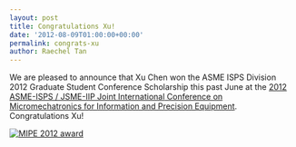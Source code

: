 ```yaml
---
layout: post
title: Congratulations Xu!
date: '2012-08-09T01:00:00+00:00'
permalink: congrats-xu
author: Raechel Tan
---
```

<p>We are pleased to announce that Xu Chen won the ASME ISPS Division 2012 Graduate Student Conference Scholarship this past June at the <a href="http://www.pme.nthu.edu.tw/~MIPE2012/" target="_new">2012 <span lang="en-US" xml:lang="en-US">ASME</span>-ISPS / JSME-IIP Joint International<span lang="en-US" xml:lang="en-US">&nbsp;Conference on </span>Micromechatronics for Information and Precision Equipment</a>. Congratulations Xu!</p><p class="indent"><a href="{{ site.baseurl }}/assets/images/posts/MIPE2012_award_dinner.jpg" ><img src="{{ site.baseurl }}/assets/images/posts/MIPE2012_award_dinner.jpg" alt="MIPE 2012 award" border="0"></a></p><p></p>

